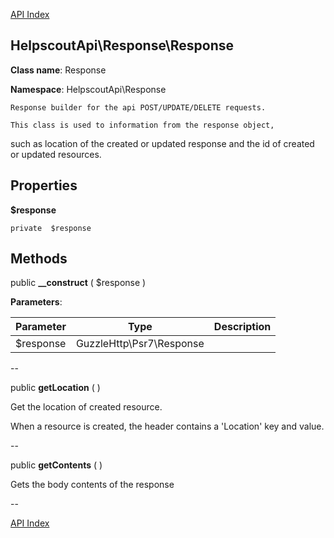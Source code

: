 [API Index](ApiIndex.md)


HelpscoutApi\Response\Response
---------------


**Class name**: Response

**Namespace**: HelpscoutApi\Response







    Response builder for the api POST/UPDATE/DELETE requests.

    This class is used to information from the response object,
such as location of the created or updated response and the
id of created or updated resources.





Properties
----------


**$response**





    private  $response






Methods
-------


public **__construct** (  $response )











**Parameters**:

| Parameter | Type | Description |
|-----------|------|-------------|
| $response | GuzzleHttp\Psr7\Response |  |

--

public **getLocation** (  )


Get the location of created resource.

When a resource is created, the header contains a &#039;Location&#039; key and value.






--

public **getContents** (  )


Gets the body contents of the response








--

[API Index](ApiIndex.md)
